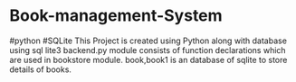 # Book-management-System
#python #SQLite
This Project is created using Python along with database using sql lite3 backend.py module consists of function declarations which are used in bookstore module.
book,book1 is an database of sqlite to store details of books.
